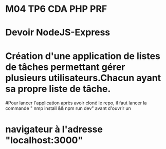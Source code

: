 # M04 TP6 CDA PHP PRF
# Devoir NodeJS-Express
# Création d'une application de listes de tâches  permettant gérer plusieurs utilisateurs.Chacun ayant sa propre liste de tâche.
#Pour lancer l'application après avoir cloné le repo, il faut lancer la commande " nmp install && npm run dev" avant d'ouvrir un
# navigateur à l'adresse "localhost:3000"

